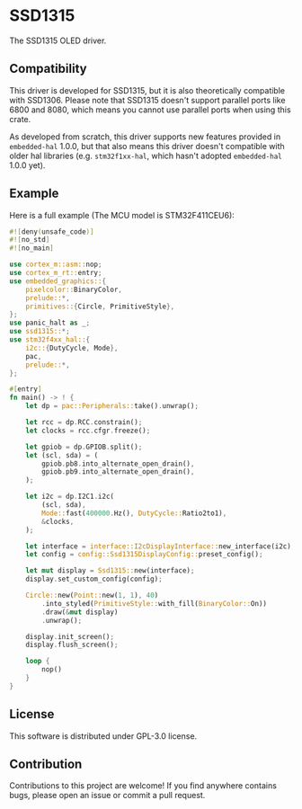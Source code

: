 # SSD1315

The SSD1315 OLED driver.

## Compatibility

This driver is developed for SSD1315, but it is also theoretically compatible with SSD1306. Please note that SSD1315 doesn't support parallel ports like 6800 and 8080, which means you cannot use parallel ports when using this crate.

As developed from scratch, this driver supports new features provided in `embedded-hal` 1.0.0, but that also means this driver doesn't compatible with older hal libraries (e.g. `stm32f1xx-hal`, which hasn't adopted `embedded-hal` 1.0.0 yet).

## Example

Here is a full example (The MCU model is STM32F411CEU6):

```rust
#![deny(unsafe_code)]
#![no_std]
#![no_main]

use cortex_m::asm::nop;
use cortex_m_rt::entry;
use embedded_graphics::{
    pixelcolor::BinaryColor,
    prelude::*,
    primitives::{Circle, PrimitiveStyle},
};
use panic_halt as _;
use ssd1315::*;
use stm32f4xx_hal::{
    i2c::{DutyCycle, Mode},
    pac,
    prelude::*,
};

#[entry]
fn main() -> ! {
    let dp = pac::Peripherals::take().unwrap();

    let rcc = dp.RCC.constrain();
    let clocks = rcc.cfgr.freeze();

    let gpiob = dp.GPIOB.split();
    let (scl, sda) = (
        gpiob.pb8.into_alternate_open_drain(),
        gpiob.pb9.into_alternate_open_drain(),
    );

    let i2c = dp.I2C1.i2c(
        (scl, sda),
        Mode::fast(400000.Hz(), DutyCycle::Ratio2to1),
        &clocks,
    );

    let interface = interface::I2cDisplayInterface::new_interface(i2c);
    let config = config::Ssd1315DisplayConfig::preset_config();

    let mut display = Ssd1315::new(interface);
    display.set_custom_config(config);

    Circle::new(Point::new(1, 1), 40)
        .into_styled(PrimitiveStyle::with_fill(BinaryColor::On))
        .draw(&mut display)
        .unwrap();

    display.init_screen();
    display.flush_screen();

    loop {
        nop()
    }
}
```

## License

This software is distributed under GPL-3.0 license.

## Contribution

Contributions to this project are welcome! If you find anywhere contains bugs, please open an issue or commit a pull request.